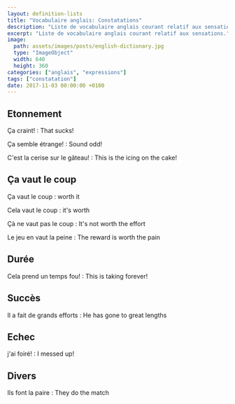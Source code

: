 ```yaml
---
layout: definition-lists
title: "Vocabulaire anglais: Constatations"
description: "Liste de vocabulaire anglais courant relatif aux sensations."
excerpt: "Liste de vocabulaire anglais courant relatif aux sensations."
image:
  path: assets/images/posts/english-dictionary.jpg
  type: "ImageObject"
  width: 640
  height: 360
categories: ["anglais", "expressions"]
tags: ["constatation"]
date: 2017-11-03 00:00:00 +0100
---
```


## Etonnement

Ça craint!
: That sucks!

Ça semble étrange!
: Sound odd!

C'est la cerise sur le gâteau!
: This is the icing on the cake!


## Ça vaut le coup

Ça vaut le coup
: worth it

Cela vaut le coup
: it's worth

Çà ne vaut pas le coup
: It's not worth the effort

Le jeu en vaut la peine
: The reward is worth the pain


## Durée

Cela prend un temps fou!
: This is taking forever!


## Succès

Il a fait de grands efforts
: He has gone to great lengths


## Echec

j'ai foiré!
: I messed up!


## Divers

Ils font la paire
: They do the match
